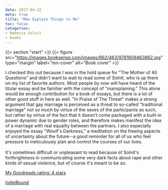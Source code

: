 ```yaml
---
date: 2017-04-22
meta: true
title: "Men Explain Things to Me"
toc: false
categories:
- Rebecca Solnit
- books
---
```


{{< section "start" >}}
{{< figure src="https://images.booksense.com/images/862/463/9781608463862.jpg" type="margin" label="mn-cover" alt="Book cover" >}}

I checked this out because I was in the hold queue for "The Mother of All Questions" and didn't want to wait to read some of Solnit, who is up there on my list of favorite authors. Most people by now will have heard of the titular essay and be familiar with the concept of "mansplaining." This alone would be enough contribution for a book of essays, but there is a lot of other good stuff in here as well. "In Praise of The Threat" makes a strong argument that gay marriage is perceived as a threat to so-called "traditional marriage" not so much by virtue of the sexes of the participants as such, but rather by virtue of the fact that it doesn't come packaged with a built-in power dynamic due to gender roles, and therefore makes manifest the idea of a marriage with real equality between the partners. I also especially enjoyed the essay "Woolf's Darkness," a meditation on the freeing aspects of uncertainty about the future--a good reminder for all of us who feel pressure to meticulously plan and control the courses of our lives.<br /><br />It's sometimes difficult or unpleasant to read because of Solnit's forthrightness in communicating some very dark facts about rape and other kinds of sexual violence, but of course it's meant to be so.

[My Goodreads rating: 4 stars](https://www.goodreads.com/review/show/1971782699)  

[IndieBound](https://www.indiebound.org/book/9781608463862)
